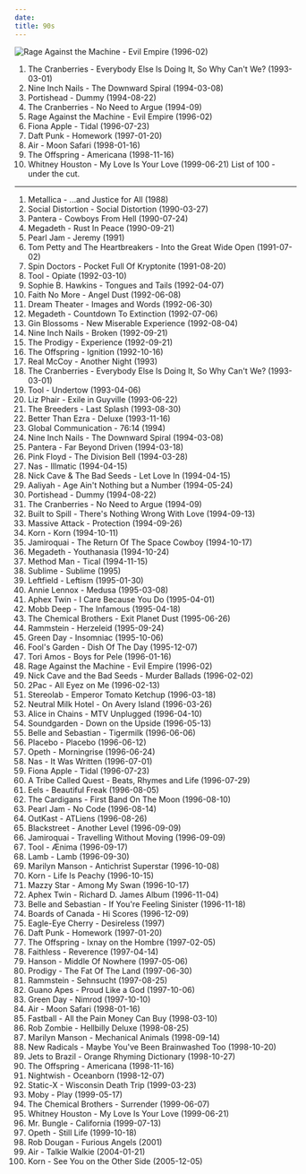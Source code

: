 ```yaml
---
date: 
title: 90s
---
```

![Rage Against the Machine - Evil Empire (1996-02)](http://coverartarchive.org/release/761086d5-3b0d-4fce-a9df-9a646b4e373b/14847715902-500.jpg "Rage Against the Machine - Evil Empire (1996-02)")
1. <span title="#90_s #rock #alternative #female_vocalists">The Cranberries - Everybody Else Is Doing It, So Why Can't We? (1993-03-01)</span>
2. <span title="#industrial #industrial_rock">Nine Inch Nails - The Downward Spiral (1994-03-08)</span>
3. <span title="#trip_hop">Portishead - Dummy (1994-08-22)</span>
4. <span title="#90_s #rock #alternative #female_vocalists">The Cranberries - No Need to Argue (1994-09)</span>
5. <span title="#rock #alternative #90_s #1996 #alternative_rock #hard_rock">Rage Against the Machine - Evil Empire (1996-02)</span>
6. <span title="#female_vocalists #alternative #singer_songwriter">Fiona Apple - Tidal (1996-07-23)</span>
7. <span title="#electronic #house">Daft Punk - Homework (1997-01-20)</span>
8. <span title="#electronic #chillout #electronica">Air - Moon Safari (1998-01-16)</span>
9. <span title="#punk_rock #punk">The Offspring - Americana (1998-11-16)</span>
10. <span title="#90_s #soul #rnb #pop #female_vocalists #whitney_houston">Whitney Houston - My Love Is Your Love (1999-06-21)</span>
List of 100 - under the cut.
<!-- more -->
-----
1. <span title="#thrash_metal">Metallica - ...and Justice for All (1988)</span>
2. <span title="#punk #punk_rock">Social Distortion - Social Distortion (1990-03-27)</span>
3. <span title="#thrash_metal #groove_metal #heavy_metal #metal">Pantera - Cowboys From Hell (1990-07-24)</span>
4. <span title="#thrash_metal">Megadeth - Rust In Peace (1990-09-21)</span>
5. <span title="#rock #90_s #grunge #alternative #alternative_rock">Pearl Jam - Jeremy (1991)</span>
6. <span title="#1991 #90_s #rock #classic_rock">Tom Petty and The Heartbreakers - Into the Great Wide Open (1991-07-02)</span>
7. <span title="#90_s #alternative_rock #rock">Spin Doctors - Pocket Full Of Kryptonite (1991-08-20)</span>
8. <span title="#progressive_metal #alternative_metal #progressive_rock #1992 #rock">Tool - Opiate (1992-03-10)</span>
9. <span title="#90_s #1992">Sophie B. Hawkins - Tongues and Tails (1992-04-07)</span>
10. <span title="#alternative_rock #rock #alternative_metal #1992 #alternative">Faith No More - Angel Dust (1992-06-08)</span>
11. <span title="#progressive_metal">Dream Theater - Images and Words (1992-06-30)</span>
12. <span title="#thrash_metal #heavy_metal">Megadeth - Countdown To Extinction (1992-07-06)</span>
13. <span title="#90_s #1992 #alternative_rock">Gin Blossoms - New Miserable Experience (1992-08-04)</span>
14. <span title="#industrial #industrial_rock #industrial_metal">Nine Inch Nails - Broken (1992-09-21)</span>
15. <span title="#electronic #breakbeat #rave #techno">The Prodigy - Experience (1992-09-21)</span>
16. <span title="#punk_rock #punk">The Offspring - Ignition (1992-10-16)</span>
17. <span title="#90_s #pop #dance #eurodance #real_mccoy">Real McCoy - Another Night (1993)</span>
18. <span title="#90_s #rock #alternative #female_vocalists">The Cranberries - Everybody Else Is Doing It, So Why Can't We? (1993-03-01)</span>
19. <span title="#progressive_metal #alternative_metal">Tool - Undertow (1993-04-06)</span>
20. <span title="#90_s #indie_rock #1993 #singer_songwriter #alternative #female_vocalists #rock #lo_fi">Liz Phair - Exile in Guyville (1993-06-22)</span>
21. <span title="#90_s #1993 #indie_rock #indie">The Breeders - Last Splash (1993-08-30)</span>
22. <span title="#alternative #90_s #rock">Better Than Ezra - Deluxe (1993-11-16)</span>
23. <span title="#ambient">Global Communication - 76:14 (1994)</span>
24. <span title="#industrial #industrial_rock">Nine Inch Nails - The Downward Spiral (1994-03-08)</span>
25. <span title="#thrash_metal #groove_metal #metal">Pantera - Far Beyond Driven (1994-03-18)</span>
26. <span title="#progressive_rock">Pink Floyd - The Division Bell (1994-03-28)</span>
27. <span title="#hip_hop #rap #hip_hop">Nas - Illmatic (1994-04-15)</span>
28. <span title="#1994 #alternative_rock">Nick Cave & The Bad Seeds - Let Love In (1994-04-15)</span>
29. <span title="#90_s #rnb #1994">Aaliyah - Age Ain't Nothing but a Number (1994-05-24)</span>
30. <span title="#trip_hop">Portishead - Dummy (1994-08-22)</span>
31. <span title="#90_s #rock #alternative #female_vocalists">The Cranberries - No Need to Argue (1994-09)</span>
32. <span title="#indie #1994">Built to Spill - There's Nothing Wrong With Love (1994-09-13)</span>
33. <span title="#trip_hop">Massive Attack - Protection (1994-09-26)</span>
34. <span title="#nu_metal">Korn - Korn (1994-10-11)</span>
35. <span title="#acid_jazz #funk">Jamiroquai - The Return Of The Space Cowboy (1994-10-17)</span>
36. <span title="#heavy_metal #thrash_metal #metal">Megadeth - Youthanasia (1994-10-24)</span>
37. <span title="#rap #hip_hop #wu_tang #1994">Method Man - Tical (1994-11-15)</span>
38. <span title="#ska #rock">Sublime - Sublime (1995)</span>
39. <span title="#electronic #1995 #electronica">Leftfield - Leftism (1995-01-30)</span>
40. <span title="#90_s #covers #pop #female_vocalists #1995">Annie Lennox - Medusa (1995-03-08)</span>
41. <span title="#idm #1995 #electronic">Aphex Twin - I Care Because You Do (1995-04-01)</span>
42. <span title="#hip_hop #rap #east_coast_rap #1995">Mobb Deep - The Infamous (1995-04-18)</span>
43. <span title="#electronic #big_beat #electronica">The Chemical Brothers - Exit Planet Dust (1995-06-26)</span>
44. <span title="#industrial_metal">Rammstein - Herzeleid (1995-09-24)</span>
45. <span title="#punk_rock #punk">Green Day - Insomniac (1995-10-06)</span>
46. <span title="#90_s #pop #german #rock">Fool's Garden - Dish Of The Day (1995-12-07)</span>
47. <span title="#alternative #piano #female_vocalists #singer_songwriter #90_s #1996">Tori Amos - Boys for Pele (1996-01-16)</span>
48. <span title="#rock #alternative #90_s #1996 #alternative_rock #hard_rock">Rage Against the Machine - Evil Empire (1996-02)</span>
49. <span title="#1996 #90_s">Nick Cave and the Bad Seeds - Murder Ballads (1996-02-02)</span>
50. <span title="#gangsta_rap #hip_hop #2_pac #rap #west_coast">2Pac - All Eyez on Me (1996-02-13)</span>
51. <span title="#electronic #experimental #1996 #post_rock">Stereolab - Emperor Tomato Ketchup (1996-03-18)</span>
52. <span title="#indie #indie_rock #1996 #lo_fi">Neutral Milk Hotel - On Avery Island (1996-03-26)</span>
53. <span title="#grunge #acoustic #unplugged #rock">Alice in Chains - MTV Unplugged (1996-04-10)</span>
54. <span title="#grunge #alternative_rock">Soundgarden - Down on the Upside (1996-05-13)</span>
55. <span title="#indie #1996 #indie_pop">Belle and Sebastian - Tigermilk (1996-06-06)</span>
56. <span title="#alternative_rock #alternative #rock">Placebo - Placebo (1996-06-12)</span>
57. <span title="#progressive_death_metal #progressive_metal">Opeth - Morningrise (1996-06-24)</span>
58. <span title="#rap #hip_hop #hip_hop #east_coast_rap #nas">Nas - It Was Written (1996-07-01)</span>
59. <span title="#female_vocalists #alternative #singer_songwriter">Fiona Apple - Tidal (1996-07-23)</span>
60. <span title="#hip_hop #90_s #hip_hop #1996 #rap">A Tribe Called Quest - Beats, Rhymes and Life (1996-07-29)</span>
61. <span title="#1996 #alternative #rock #alternative_rock #indie_rock #90_s">Eels - Beautiful Freak (1996-08-05)</span>
62. <span title="#90_s #pop #alternative #1996">The Cardigans - First Band On The Moon (1996-08-10)</span>
63. <span title="#grunge #rock">Pearl Jam - No Code (1996-08-14)</span>
64. <span title="#hip_hop #rap #1996">OutKast - ATLiens (1996-08-26)</span>
65. <span title="#90_s #rnb">Blackstreet - Another Level (1996-09-09)</span>
66. <span title="#funk #acid_jazz">Jamiroquai - Travelling Without Moving (1996-09-09)</span>
67. <span title="#progressive_metal #progressive_rock #metal">Tool - Ænima (1996-09-17)</span>
68. <span title="#trip_hop">Lamb - Lamb (1996-09-30)</span>
69. <span title="#industrial_metal #industrial #metal">Marilyn Manson - Antichrist Superstar (1996-10-08)</span>
70. <span title="#nu_metal #1996">Korn - Life Is Peachy (1996-10-15)</span>
71. <span title="#female_vocalists #indie #alternative #alternative_rock #indie_rock #indie_pop #female_singers #female #pop #rock #girls #indie_rock #female_vocals #female_vocalist #female_artists #female_vocal #female_voices #indie_pop #love_song #female_singer_songwriter #quiet_voices">Mazzy Star - Among My Swan (1996-10-17)</span>
72. <span title="#idm #electronic">Aphex Twin - Richard D. James Album (1996-11-04)</span>
73. <span title="#indie_pop #1996 #indie">Belle and Sebastian - If You're Feeling Sinister (1996-11-18)</span>
74. <span title="#ambient #electronic #downtempo #idm">Boards of Canada - Hi Scores (1996-12-09)</span>
75. <span title="#pop #90_s">Eagle-Eye Cherry - Desireless (1997)</span>
76. <span title="#electronic #house">Daft Punk - Homework (1997-01-20)</span>
77. <span title="#punk_rock">The Offspring - Ixnay on the Hombre (1997-02-05)</span>
78. <span title="#electronic #trip_hop">Faithless - Reverence (1997-04-14)</span>
79. <span title="#90_s #pop #1997 #pop_rock #hanson">Hanson - Middle Of Nowhere (1997-05-06)</span>
80. <span title="#1997 #electronic #90_s #breakbeat #the_prodigy">Prodigy - The Fat Of The Land (1997-06-30)</span>
81. <span title="#industrial_metal #german #industrial">Rammstein - Sehnsucht (1997-08-25)</span>
82. <span title="#alternative_rock #rock">Guano Apes - Proud Like a God (1997-10-06)</span>
83. <span title="#punk_rock #pop_punk #punk">Green Day - Nimrod (1997-10-10)</span>
84. <span title="#electronic #chillout #electronica">Air - Moon Safari (1998-01-16)</span>
85. <span title="#90_s">Fastball - All the Pain Money Can Buy (1998-03-10)</span>
86. <span title="#industrial_metal #metal">Rob Zombie - Hellbilly Deluxe (1998-08-25)</span>
87. <span title="#industrial_rock #industrial_metal #industrial #glam_rock #metal">Marilyn Manson - Mechanical Animals (1998-09-14)</span>
88. <span title="#90_s #1998 #rock">New Radicals - Maybe You've Been Brainwashed Too (1998-10-20)</span>
89. <span title="#1998 #90_s #emo #songs_about_exes">Jets to Brazil - Orange Rhyming Dictionary (1998-10-27)</span>
90. <span title="#punk_rock #punk">The Offspring - Americana (1998-11-16)</span>
91. <span title="#symphonic_metal #power_metal">Nightwish - Oceanborn (1998-12-07)</span>
92. <span title="#industrial_metal">Static-X - Wisconsin Death Trip (1999-03-23)</span>
93. <span title="#electronic #chillout #electronica">Moby - Play (1999-05-17)</span>
94. <span title="#electronic #big_beat #electronica">The Chemical Brothers - Surrender (1999-06-07)</span>
95. <span title="#90_s #soul #rnb #pop #female_vocalists #whitney_houston">Whitney Houston - My Love Is Your Love (1999-06-21)</span>
96. <span title="#experimental #avant_garde #mike_patton">Mr. Bungle - California (1999-07-13)</span>
97. <span title="#progressive_metal #progressive_death_metal">Opeth - Still Life (1999-10-18)</span>
98. <span title="#electronic #trip_hop #alternative">Rob Dougan - Furious Angels (2001)</span>
99. <span title="#electronic #chillout #ambient">Air - Talkie Walkie (2004-01-21)</span>
100. <span title="#nu_metal #alternative_metal">Korn - See You on the Other Side (2005-12-05)</span>

